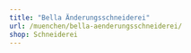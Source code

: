 ```yaml
---
title: "Bella Änderungsschneiderei"
url: /muenchen/bella-aenderungsschneiderei/
shop: Schneiderei
---
```

